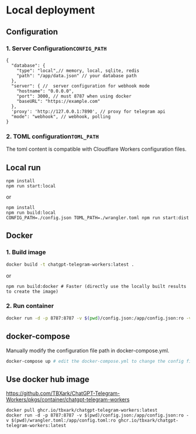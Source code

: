 # Local deployment


## Configuration

### 1. Server Configuration`CONFIG_PATH`

```json5
{
  "database": {
    "type": "local",// memory, local, sqlite, redis
    "path": "/app/data.json" // your database path
  },
  "server": { //  server configuration for webhook mode
    "hostname": "0.0.0.0",
    "port": 3000, // must 8787 when using docker
    "baseURL": "https://example.com"
  },
  'proxy': 'http://127.0.0.1:7890', // proxy for telegram api
  "mode": "webhook", // webhook, polling
}
```

### 2. TOML configuration`TOML_PATH`
The toml content is compatible with Cloudflare Workers configuration files.


## Local run

```shell
npm install
npm run start:local
```
or

```shell
npm install
npm run build:local
CONFIG_PATH=./config.json TOML_PATH=./wrangler.toml npm run start:dist
```


## Docker

### 1. Build image

```bash
docker build -t chatgpt-telegram-workers:latest .
```
or
```shell
npm run build:docker # Faster (directly use the locally built results to create the image)
```

### 2. Run container

```bash
docker run -d -p 8787:8787 -v $(pwd)/config.json:/app/config.json:ro -v $(pwd)/wrangler.toml:/app/config.toml:ro chatgpt-telegram-workers:latest
```


## docker-compose

Manually modify the configuration file path in docker-compose.yml.

```bash
docker-compose up # edit the docker-compose.yml to change the config file path
```


## Use docker hub image

https://github.com/TBXark/ChatGPT-Telegram-Workers/pkgs/container/chatgpt-telegram-workers

```shell
docker pull ghcr.io/tbxark/chatgpt-telegram-workers:latest
docker run -d -p 8787:8787 -v $(pwd)/config.json:/app/config.json:ro -v $(pwd)/wrangler.toml:/app/config.toml:ro ghcr.io/tbxark/chatgpt-telegram-workers:latest
```
